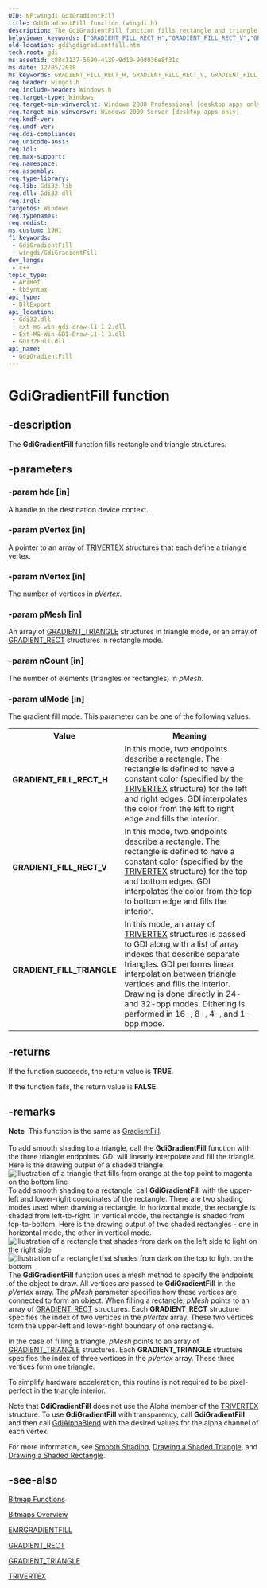 ```yaml
---
UID: NF:wingdi.GdiGradientFill
title: GdiGradientFill function (wingdi.h)
description: The GdiGradientFill function fills rectangle and triangle structures.
helpviewer_keywords: ["GRADIENT_FILL_RECT_H","GRADIENT_FILL_RECT_V","GRADIENT_FILL_TRIANGLE","GdiGradientFill","GdiGradientFill function [Windows GDI]","gdi.gdigradientfill","wingdi/GdiGradientFill"]
old-location: gdi\gdigradientfill.htm
tech.root: gdi
ms.assetid: c88c1137-5690-4139-9d10-90d036e8f31c
ms.date: 12/05/2018
ms.keywords: GRADIENT_FILL_RECT_H, GRADIENT_FILL_RECT_V, GRADIENT_FILL_TRIANGLE, GdiGradientFill, GdiGradientFill function [Windows GDI], gdi.gdigradientfill, wingdi/GdiGradientFill
req.header: wingdi.h
req.include-header: Windows.h
req.target-type: Windows
req.target-min-winverclnt: Windows 2000 Professional [desktop apps only]
req.target-min-winversvr: Windows 2000 Server [desktop apps only]
req.kmdf-ver: 
req.umdf-ver: 
req.ddi-compliance: 
req.unicode-ansi: 
req.idl: 
req.max-support: 
req.namespace: 
req.assembly: 
req.type-library: 
req.lib: Gdi32.lib
req.dll: Gdi32.dll
req.irql: 
targetos: Windows
req.typenames: 
req.redist: 
ms.custom: 19H1
f1_keywords:
 - GdiGradientFill
 - wingdi/GdiGradientFill
dev_langs:
 - c++
topic_type:
 - APIRef
 - kbSyntax
api_type:
 - DllExport
api_location:
 - Gdi32.dll
 - ext-ms-win-gdi-draw-l1-1-2.dll
 - Ext-MS-Win-GDI-Draw-L1-1-3.dll
 - GDI32Full.dll
api_name:
 - GdiGradientFill
---
```


# GdiGradientFill function


## -description

The <b>GdiGradientFill</b> function fills rectangle and triangle structures.

## -parameters

### -param hdc [in]

A handle to the destination device context.

### -param pVertex [in]

A pointer to an array of <a href="https://docs.microsoft.com/windows/desktop/api/wingdi/ns-wingdi-trivertex">TRIVERTEX</a> structures that each define a triangle vertex.

### -param nVertex [in]

The number of vertices in <i>pVertex</i>.

### -param pMesh [in]

An array of <a href="https://docs.microsoft.com/windows/desktop/api/wingdi/ns-wingdi-gradient_triangle">GRADIENT_TRIANGLE</a> structures in triangle mode, or an array of <a href="https://docs.microsoft.com/windows/desktop/api/wingdi/ns-wingdi-gradient_rect">GRADIENT_RECT</a> structures in rectangle mode.

### -param nCount [in]

The number of elements (triangles or rectangles) in <i>pMesh</i>.

### -param ulMode [in]

The gradient fill mode. This parameter can be one of the following values.

<table>
<tr>
<th>Value</th>
<th>Meaning</th>
</tr>
<tr>
<td width="40%"><a id="GRADIENT_FILL_RECT_H"></a><a id="gradient_fill_rect_h"></a><dl>
<dt><b>GRADIENT_FILL_RECT_H</b></dt>
</dl>
</td>
<td width="60%">
In this mode, two endpoints describe a rectangle. The rectangle is defined to have a constant color (specified by the <a href="https://docs.microsoft.com/windows/desktop/api/wingdi/ns-wingdi-trivertex">TRIVERTEX</a> structure) for the left and right edges. GDI interpolates the color from the left to right edge and fills the interior.

</td>
</tr>
<tr>
<td width="40%"><a id="GRADIENT_FILL_RECT_V"></a><a id="gradient_fill_rect_v"></a><dl>
<dt><b>GRADIENT_FILL_RECT_V</b></dt>
</dl>
</td>
<td width="60%">
In this mode, two endpoints describe a rectangle. The rectangle is defined to have a constant color (specified by the <a href="https://docs.microsoft.com/windows/desktop/api/wingdi/ns-wingdi-trivertex">TRIVERTEX</a> structure) for the top and bottom edges. GDI interpolates the color from the top to bottom edge and fills the interior.

</td>
</tr>
<tr>
<td width="40%"><a id="GRADIENT_FILL_TRIANGLE"></a><a id="gradient_fill_triangle"></a><dl>
<dt><b>GRADIENT_FILL_TRIANGLE</b></dt>
</dl>
</td>
<td width="60%">
In this mode, an array of <a href="https://docs.microsoft.com/windows/desktop/api/wingdi/ns-wingdi-trivertex">TRIVERTEX</a> structures is passed to GDI along with a list of array indexes that describe separate triangles. GDI performs linear interpolation between triangle vertices and fills the interior. Drawing is done directly in 24- and 32-bpp modes. Dithering is performed in 16-, 8-, 4-, and 1-bpp mode.

</td>
</tr>
</table>

## -returns

If the function succeeds, the return value is <b>TRUE</b>.

If the function fails, the return value is <b>FALSE</b>.

## -remarks

<div class="alert"><b>Note</b>  This function is the same as <a href="https://docs.microsoft.com/windows/desktop/api/wingdi/nf-wingdi-gradientfill">GradientFill</a>.</div>
<div> </div>
To add smooth shading to a triangle, call the <b>GdiGradientFill</b> function with the three triangle endpoints. GDI will linearly interpolate and fill the triangle. Here is the drawing output of a shaded triangle.

<img alt="Illustration of a triangle that fills from orange at the top point to magenta on the bottom line " border="0" src="./images/GradientFillTriangle.png"/>
To add smooth shading to a rectangle, call <b>GdiGradientFill</b> with the upper-left and lower-right coordinates of the rectangle. There are two shading modes used when drawing a rectangle. In horizontal mode, the rectangle is shaded from left-to-right. In vertical mode, the rectangle is shaded from top-to-bottom. Here is the drawing output of two shaded rectangles - one in horizontal mode, the other in vertical mode.

<img alt="Illustration of a rectangle that shades from dark on the left side to light on the right side" border="0" src="./images/GradientFillRectangle.png"/>
<img alt="Illustration of a rectangle that shades from dark on the top to light on the bottom" border="0" src="./images/GradientFillRectangle2.png"/>
The <b>GdiGradientFill</b> function uses a mesh method to specify the endpoints of the object to draw. All vertices are passed to <b>GdiGradientFill</b> in the <i>pVertex</i> array. The <i>pMesh</i> parameter specifies how these vertices are connected to form an object. When filling a rectangle, <i>pMesh</i> points to an array of <a href="https://docs.microsoft.com/windows/desktop/api/wingdi/ns-wingdi-gradient_rect">GRADIENT_RECT</a> structures. Each <b>GRADIENT_RECT</b> structure specifies the index of two vertices in the <i>pVertex</i> array. These two vertices form the upper-left and lower-right boundary of one rectangle.

In the case of filling a triangle, <i>pMesh</i> points to an array of <a href="https://docs.microsoft.com/windows/desktop/api/wingdi/ns-wingdi-gradient_triangle">GRADIENT_TRIANGLE</a> structures. Each <b>GRADIENT_TRIANGLE</b> structure specifies the index of three vertices in the <i>pVertex</i> array. These three vertices form one triangle.

To simplify hardware acceleration, this routine is not required to be pixel-perfect in the triangle interior.

Note that <b>GdiGradientFill</b> does not use the Alpha member of the <a href="https://docs.microsoft.com/windows/desktop/api/wingdi/ns-wingdi-trivertex">TRIVERTEX</a> structure. To use <b>GdiGradientFill</b> with transparency, call <b>GdiGradientFill</b> and then call <a href="https://docs.microsoft.com/windows/desktop/api/wingdi/nf-wingdi-gdialphablend">GdiAlphaBlend</a> with the desired values for the alpha channel of each vertex.

For more information, see <a href="https://docs.microsoft.com/windows/desktop/gdi/smooth-shading">Smooth Shading</a>, <a href="https://docs.microsoft.com/windows/desktop/gdi/drawing-a-shaded-triangle">Drawing a Shaded Triangle</a>, and <a href="https://docs.microsoft.com/windows/desktop/gdi/drawing-a-shaded-rectangle">Drawing a Shaded Rectangle</a>.

## -see-also

<a href="https://docs.microsoft.com/windows/desktop/gdi/bitmap-functions">Bitmap Functions</a>



<a href="https://docs.microsoft.com/windows/desktop/gdi/bitmaps">Bitmaps Overview</a>



<a href="https://docs.microsoft.com/windows/desktop/api/wingdi/ns-wingdi-emrgradientfill">EMRGRADIENTFILL</a>



<a href="https://docs.microsoft.com/windows/desktop/api/wingdi/ns-wingdi-gradient_rect">GRADIENT_RECT</a>



<a href="https://docs.microsoft.com/windows/desktop/api/wingdi/ns-wingdi-gradient_triangle">GRADIENT_TRIANGLE</a>



<a href="https://docs.microsoft.com/windows/desktop/api/wingdi/ns-wingdi-trivertex">TRIVERTEX</a>

